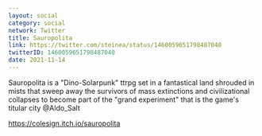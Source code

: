 ```yaml
---
layout: social
category: social
network: Twitter
title: Sauropolita
link: https://twitter.com/steinea/status/1460059651798487040
twitterID: 1460059651798487040
date: 2021-11-14
---
```


Sauropolita is a "Dino-Solarpunk" ttrpg set in a fantastical land shrouded in mists that sweep away the survivors of mass extinctions and civilizational collapses to become part of the "grand experiment" that is the game's titular city @Aldo_Salt

<https://colesign.itch.io/sauropolita>
